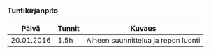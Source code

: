 ### Tuntikirjanpito
Päivä | Tunnit | Kuvaus
--------------- | ----- | ------
20.01.2016 | 1.5h | Aiheen suunnittelua ja repon luonti
